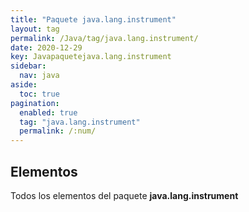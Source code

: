 ```yaml
---
title: "Paquete java.lang.instrument"
layout: tag
permalink: /Java/tag/java.lang.instrument/
date: 2020-12-29
key: Javapaquetejava.lang.instrument
sidebar: 
  nav: java
aside: 
  toc: true
pagination: 
  enabled: true
  tag: "java.lang.instrument"
  permalink: /:num/
---
```


<h2>Elementos</h2>
Todos los elementos del paquete <strong>java.lang.instrument</strong>
